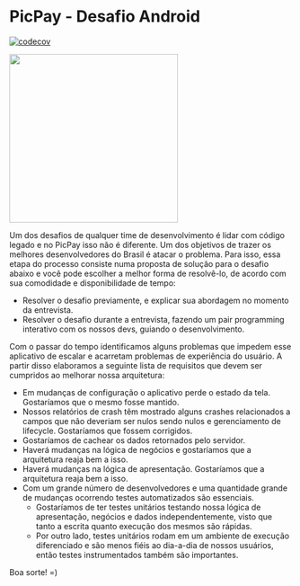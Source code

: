 # PicPay - Desafio Android
[![codecov](https://codecov.io/gh/dacruzl2/desafio-android/branch/develop/graph/badge.svg?token=V1G56LBP2O)](https://codecov.io/gh/dacruzl2/desafio-android)

<img src="https://github.com/mobilepicpay/desafio-android/blob/master/desafio-picpay.gif" width="300"/>

Um dos desafios de qualquer time de desenvolvimento é lidar com código legado e no PicPay isso não é diferente. Um dos objetivos de trazer os melhores desenvolvedores do Brasil é atacar o problema. Para isso, essa etapa do processo consiste numa proposta de solução para o desafio abaixo e você pode escolher a melhor forma de resolvê-lo, de acordo com sua comodidade e disponibilidade de tempo:
- Resolver o desafio previamente, e explicar sua abordagem no momento da entrevista.
- Resolver o desafio durante a entrevista, fazendo um pair programming interativo com os nossos devs, guiando o desenvolvimento.

Com o passar do tempo identificamos alguns problemas que impedem esse aplicativo de escalar e acarretam problemas de experiência do usuário. A partir disso elaboramos a seguinte lista de requisitos que devem ser cumpridos ao melhorar nossa arquitetura:

- Em mudanças de configuração o aplicativo perde o estado da tela. Gostaríamos que o mesmo fosse mantido.
- Nossos relatórios de crash têm mostrado alguns crashes relacionados a campos que não deveriam ser nulos sendo nulos e gerenciamento de lifecycle. Gostaríamos que fossem corrigidos.
- Gostaríamos de cachear os dados retornados pelo servidor.
- Haverá mudanças na lógica de negócios e gostaríamos que a arquitetura reaja bem a isso.
- Haverá mudanças na lógica de apresentação. Gostaríamos que a arquitetura reaja bem a isso.
- Com um grande número de desenvolvedores e uma quantidade grande de mudanças ocorrendo testes automatizados são essenciais.
  - Gostaríamos de ter testes unitários testando nossa lógica de apresentação, negócios e dados independentemente, visto que tanto a escrita quanto execução dos mesmos são rápidas.
  - Por outro lado, testes unitários rodam em um ambiente de execução diferenciado e são menos fiéis ao dia-a-dia de nossos usuários, então testes instrumentados também são importantes.

Boa sorte! =)
